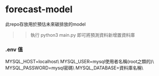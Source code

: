 # forecast-model

此repo存放用於預估未來碳排放的model

>> 執行 python3 main.py 即可將預測資料新增置資料庫

### .env 值

MYSQL_HOST=localhost\\
MYSQL_USER=mysql使用者名稱(root之類的)\\
MYSQL_PASSWORD=mysql密碼\\
MYSQL_DATABASE=資料庫名稱\\
